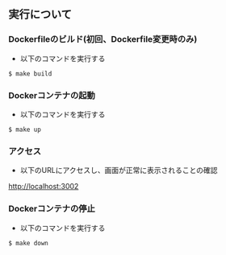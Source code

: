 ## 実行について

### Dockerfileのビルド(初回、Dockerfile変更時のみ)
- 以下のコマンドを実行する

```
$ make build
```

### Dockerコンテナの起動
- 以下のコマンドを実行する

```
$ make up
```

### アクセス
- 以下のURLにアクセスし、画面が正常に表示されることの確認

[http://localhost:3002](http://localhost:3002)

### Dockerコンテナの停止
- 以下のコマンドを実行する

```
$ make down
```
